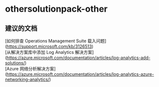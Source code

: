 
<properties
    pageTitle="othersolutionpack-other"
    description="与其他解决方案包相关的问题：其他"
    service="microsoft.operationalinsights"
    resource="operationalinsightsaccounts"
    authors="adoylemsft"
    displayorder=""
    selfHelpType="generic"
    supportTopicIds="32536603"
    resourceTags=""
    productPesIds="15725"
    cloudEnvironments="public, Blackforest, Fairfax"
/>


# <a name="othersolutionpack-other"></a>othersolutionpack-other


## <a name="recommended-documents"></a>**建议的文档**
[如何排查 Operations Management Suite 载入问题] (https://support.microsoft.com/kb/3126513) <br>
[从解决方案库中添加 Log Analytics 解决方案] (https://azure.microsoft.com/documentation/articles/log-analytics-add-solutions/) <br>
[Azure 网络分析解决方案] (https://azure.microsoft.com/documentation/articles/log-analytics-azure-networking-analytics/)


<!--HONumber=Nov16_HO4-->


